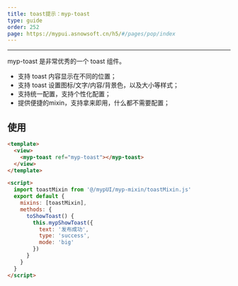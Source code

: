 ```yaml
---
title: toast提示：myp-toast
type: guide
order: 252
page: https://mypui.asnowsoft.cn/h5/#/pages/pop/index
---
```


---

myp-toast 是非常优秀的一个 toast 组件。

- 支持 toast 内容显示在不同的位置；
- 支持 toast 设置图标/文字/内容/背景色，以及大小等样式；
- 支持统一配置，支持个性化配置；
- 提供便捷的mixin，支持拿来即用，什么都不需要配置；

## 使用

```html
<template>
  <view>
    <myp-toast ref="myp-toast"></myp-toast>
  </view>
</template>

<script>
  import toastMixin from '@/mypUI/myp-mixin/toastMixin.js'
  export default {
    mixins: [toastMixin],
    methods: {
      toShowToast() {
        this.mypShowToast({
          text: '发布成功',
          type: 'success',
          mode: 'big'
        })
      }
    }
  }
</script>
```

